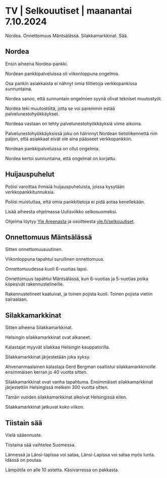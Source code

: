 # TV \| Selkouutiset \| maanantai 7.10.2024

Nordea. Onnettomuus Mäntsälässä. Silakkamarkkinat. Sää.

## Nordea

Ensin aiheena Nordea-pankki.

Nordean pankkipalveluissa oli viikonloppuna ongelmia.

Osa pankin asiakkaista ei nähnyt omia tilitietoja verkkopankissa sunnuntaina.

Nordea sanoo, että sunnuntain ongelmien syynä olivat tekniset muutostyöt.

Nordea teki muutostöitä, jotta se voi paremmin estää palvelunestohyökkäykset.

Nordeaa vastaan on tehty palvelunestohyökkäyksiä viime aikoina.

Palvelunestohyökkäyksissä joku on häirinnyt Nordean tietoliikennettä niin paljon, että asiakkaat eivät ole aina päässeet verkkopankkiin.

Nordean pankkipalveluissa on ollut ongelmia.

Nordea kertoi sunnuntaina, että ongelmat on korjattu.

## Huijauspuhelut

Poliisi varoittaa ihmisiä huijauspuheluista, joissa kysytään verkkopankkitunnuksia.

Poliisi muistuttaa, että omia pankkitietoja ei pidä antaa kenellekään.

Lisää aiheesta ohjelmassa Uutisviikko selkosuomeksi.

Ohjelma löytyy [Yle Areenasta](https://areena.yle.fi/podcastit/1-71747728) ja osoitteesta [yle.fi/selkouutiset](https://yle.fi/a/74-20116156).

## Onnettomuus Mäntsälässä

Sitten onnettomuusuutinen.

Viikonloppuna tapahtui surullinen onnettomuus.

Onnettomuudessa kuoli 6-vuotias lapsi.

Onnettomuus tapahtui Mäntsälässä, kun 6-vuotias ja 5-vuotias poika kiipesivät rakennustelineille.

Rakennustelineet kaatuivat, ja toinen pojista kuoli. Toinen pojista vietiin sairaalaan.

## Silakkamarkkinat

Sitten aiheena Silakkamarkkinat.

Helsingin silakkamarkkinat ovat alkaneet.

Kalastajat myyvät silakkaa Helsingin kauppatorilla.

Silakkamarkkinat järjestetään joka syksy.

Ahvenanmaalainen kalastaja Gerd Bergman osallistui silakkamarkkinoille ensimmäisen kerran jo 40 vuotta sitten.

Silakkamarkkinat ovat vanha tapahtuma. Ensimmäiset silakkamarkkinat järjestettiin Helsingissä melkein 300 vuotta sitten.

Tämän vuoden silakkamarkkinat alkoivat Helsingissä eilen.

Silakkamarkkinat jatkuvat koko viikon.

## Tiistain sää

Vielä sääennuste.

Tiistaina sää vaihtelee Suomessa.

Lännessä ja Länsi-lapissa voi sataa, Länsi-Lapissa voi sataa myös lunta. Idässä on poutaa.

Lämpötila on alle 10 astetta. Käsivarressa on pakkasta.


